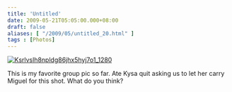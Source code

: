 ```yaml
---
title: 'Untitled'
date: 2009-05-21T05:05:00.000+08:00
draft: false
aliases: [ "/2009/05/untitled_20.html" ]
tags : [Photos]
---
```


  
[![Ksrlvslh8npldg86jhx5hyj7o1_1280](http://jon.doblados.net/wp-content/uploads/2009/05/KSRlvSLh8npldg86jhX5Hyj7o1_1280.jpg.scaled1000-300x225.jpg)](http://jon.doblados.net/wp-content/uploads/2009/05/KSRlvSLh8npldg86jhX5Hyj7o1_1280.jpg.scaled1000.jpg)  

  

  

This is my favorite group pic so far. Ate Kysa quit asking us to let her carry Miguel for this shot. What do you think?
